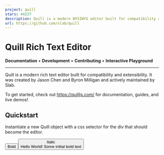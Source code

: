 ```yaml
---
project: quill
stars: 44237
description: Quill is a modern WYSIWYG editor built for compatibility and extensibility
url: https://github.com/slab/quill
---
```


Quill Rich Text Editor
======================

**Documentation** • **Development** • **Contributing** • **Interactive Playground**

* * *

Quill is a modern rich text editor built for compatibility and extensibility. It was created by Jason Chen and Byron Milligan and actively maintained by Slab.

To get started, check out https://quilljs.com/ for documentation, guides, and live demos!

Quickstart
----------

Instantiate a new Quill object with a css selector for the div that should become the editor.

<!-- Include Quill stylesheet -->
<link
  href\="https://cdn.jsdelivr.net/npm/quill@2/dist/quill.snow.css"
  rel\="stylesheet"
/>

<!-- Create the toolbar container -->
<div id\="toolbar"\>
  <button class\="ql-bold"\>Bold</button\>
  <button class\="ql-italic"\>Italic</button\>
</div\>

<!-- Create the editor container -->
<div id\="editor"\>
  <p\>Hello World!</p\>
  <p\>Some initial <strong\>bold</strong\> text</p\>
  <p\><br /></p\>
</div\>

<!-- Include the Quill library -->
<script src\="https://cdn.jsdelivr.net/npm/quill@2/dist/quill.js"\></script\>

<!-- Initialize Quill editor -->
<script\>
  const quill \= new Quill("#editor", {
    theme: "snow",
  });
</script\>

Take a look at the Quill website for more documentation, guides and live playground!

Download
--------

npm install quill

### CDN

<!-- Main Quill library -->
<script src\="https://cdn.jsdelivr.net/npm/quill@2/dist/quill.js"\></script\>

<!-- Theme included stylesheets -->
<link
  href\="https://cdn.jsdelivr.net/npm/quill@2/dist/quill.snow.css"
  rel\="stylesheet"
/>
<link
  href\="https://cdn.jsdelivr.net/npm/quill@2/dist/quill.bubble.css"
  rel\="stylesheet"
/>

<!-- Core build with no theme, formatting, non-essential modules -->
<link
  href\="https://cdn.jsdelivr.net/npm/quill@2/dist/quill.core.css"
  rel\="stylesheet"
/>
<script src\="https://cdn.jsdelivr.net/npm/quill@2/dist/quill.core.js"\></script\>

Community
---------

Get help or stay up to date.

-   Contribute on Issues
-   Ask questions on Discussions

License
-------

BSD 3-clause
